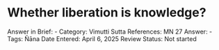# Whether liberation is knowledge?

Answer in Brief: -
 Category: Vimutti
Sutta References: MN 27
Answer: -
Tags: Ñāna
Date Entered: April 6, 2025
Review Status: Not started